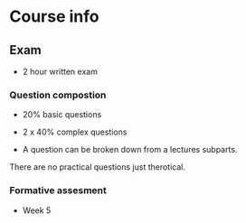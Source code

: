 # Course info

## Exam
- 2 hour written exam 

### Question compostion
- 20% basic questions
- 2 x 40% complex questions

- A question can be broken down from a lectures subparts.

There are no practical questions just therotical.

### Formative assesment 
- Week 5